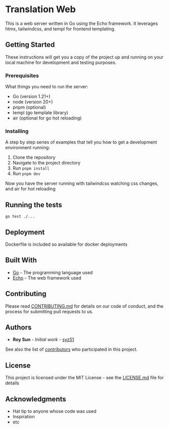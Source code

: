 # Translation Web

This is a web server written in Go using the Echo framework. It leverages htmx, tailwindcss, and templ for frontend templating.

## Getting Started

These instructions will get you a copy of the project up and running on your local machine for development and testing purposes.

### Prerequisites

What things you need to run the server:

- Go (version 1.21+)
- node (version 20+)
- pnpm (optional)
- templ (go template library)
- air (optional for go hot reloading)

### Installing

A step by step series of examples that tell you how to get a development environment running:

1. Clone the repository
2. Navigate to the project directory
3. Run `pnpm install`
4. Run `pnpm dev`

Now you have the server running with tailwindcss watching css changes, and air for hot reloading

## Running the tests

```
go test ./...
```

## Deployment

Dockerfile is included so available for docker deployments

## Built With

- [Go](https://golang.org/) - The programming language used
- [Echo](https://echo.labstack.com/) - The web framework used

## Contributing

Please read [CONTRIBUTING.md](https://gist.github.com/PurpleBooth/b24679402957c63ec426) for details on our code of conduct, and the process for submitting pull requests to us.

## Authors

- **Roy Sun** - _Initial work_ - [syz51](https://github.com/syz51)

See also the list of [contributors](https://github.com/your-github-username/your-repo/contributors) who participated in this project.

## License

This project is licensed under the MIT License - see the [LICENSE.md](LICENSE.md) file for details

## Acknowledgments

- Hat tip to anyone whose code was used
- Inspiration
- etc
